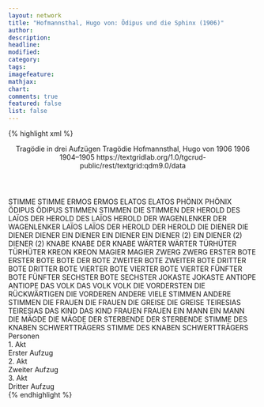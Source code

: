 ```yaml
---
layout: network
title: "Hofmannsthal, Hugo von: Ödipus und die Sphinx (1906)"
author:
description:
headline:
modified:
category:
tags:
imagefeature:
mathjax:
chart:
comments: true
featured: false
list: false
---
```

{% highlight xml %}
<?xml-model href="https://raw.githubusercontent.com/DLiNa/project/master/rules/lina.rnc"?><?xml-model href="https://raw.githubusercontent.com/DLiNa/project/master/rules/lina.sch"?>
<play xmlns="http://lina.digital">
  <header>
    <title>Ödipus und die Sphinx</title>
    <subtitle>Tragödie in drei Aufzügen</subtitle>
    <genretitle>Tragödie</genretitle>
    <author>Hofmannsthal, Hugo von</author>
    <date type="print" when="1906">1906</date>
    <date type="premiere" when="1906">1906</date>
    <date type="written" when="1905">1904–1905</date>
    <source>https://textgridlab.org/1.0/tgcrud-public/rest/textgrid:qdm9.0/data</source>
  </header>
  <personae>
    <character>
      <name>STIMME</name>
      <alias xml:id="stimme">
        <name>STIMME</name>
      </alias>
    </character>
    <character>
      <name>ERMOS</name>
      <alias xml:id="ermos">
        <name>ERMOS</name>
      </alias>
    </character>
    <character>
      <name>ELATOS</name>
      <alias xml:id="elatos">
        <name>ELATOS</name>
      </alias>
    </character>
    <character>
      <name>PHÖNIX</name>
      <alias xml:id="phönix">
        <name>PHÖNIX</name>
      </alias>
    </character>
    <character>
      <name>ÖDIPUS</name>
      <alias xml:id="ödipus">
        <name>ÖDIPUS</name>
      </alias>
    </character>
    <character>
      <name>STIMMEN</name>
      <alias xml:id="stimmen">
        <name>STIMMEN</name>
      </alias>
      <alias xml:id="die_stimmen">
        <name>DIE STIMMEN</name>
      </alias>
    </character>
    <character>
      <name>DER HEROLD DES LAÏOS</name>
      <alias xml:id="der_herold_des_laïos">
        <name>DER HEROLD DES LAÏOS</name>
      </alias>
      <alias xml:id="herold">
        <name>HEROLD</name>
      </alias>
    </character>
    <character>
      <name>DER WAGENLENKER</name>
      <alias xml:id="der_wagenlenker">
        <name>DER WAGENLENKER</name>
      </alias>
    </character>
    <character>
      <name>LAÏOS</name>
      <alias xml:id="laïos">
        <name>LAÏOS</name>
      </alias>
    </character>
    <character>
      <name>DER HEROLD</name>
      <alias xml:id="der_herold">
        <name>DER HEROLD</name>
      </alias>
    </character>
    <character>
      <name>DIE DIENER</name>
      <alias xml:id="die_diener">
        <name>DIE DIENER</name>
      </alias>
      <alias xml:id="diener">
        <name>DIENER</name>
      </alias>
    </character>
    <character>
      <name>EIN DIENER</name>
      <alias xml:id="ein_diener">
        <name>EIN DIENER</name>
      </alias>
    </character>
    <character>
      <name>EIN DIENER (2)</name>
      <alias xml:id="ein_diener_2">
        <name>EIN DIENER (2)</name>
      </alias>
      <alias xml:id="diener_2">
        <name>DIENER (2)</name>
      </alias>
    </character>
    <character>
      <name>KNABE</name>
      <alias xml:id="knabe">
        <name>KNABE</name>
      </alias>
      <alias xml:id="der_knabe">
        <name>DER KNABE</name>
      </alias>
    </character>
    <character>
      <name>WÄRTER</name>
      <alias xml:id="wärter">
        <name>WÄRTER</name>
      </alias>
    </character>
    <character>
      <name>TÜRHÜTER</name>
      <alias xml:id="türhüter">
        <name>TÜRHÜTER</name>
      </alias>
    </character>
    <character>
      <name>KREON</name>
      <alias xml:id="kreon">
        <name>KREON</name>
      </alias>
    </character>
    <character>
      <name>MAGIER</name>
      <alias xml:id="magier">
        <name>MAGIER</name>
      </alias>
    </character>
    <character>
      <name>ZWERG</name>
      <alias xml:id="zwerg">
        <name>ZWERG</name>
      </alias>
    </character>
    <character>
      <name>ERSTER BOTE</name>
      <alias xml:id="erster_bote">
        <name>ERSTER BOTE</name>
      </alias>
      <alias xml:id="bote">
        <name>BOTE</name>
      </alias>
      <alias xml:id="der_bote">
        <name>DER BOTE</name>
      </alias>
    </character>
    <character>
      <name>ZWEITER BOTE</name>
      <alias xml:id="zweiter_bote">
        <name>ZWEITER BOTE</name>
      </alias>
    </character>
    <character>
      <name>DRITTER BOTE</name>
      <alias xml:id="dritter_bote">
        <name>DRITTER BOTE</name>
      </alias>
    </character>
    <character>
      <name>VIERTER BOTE</name>
      <alias xml:id="vierter_bote">
        <name>VIERTER BOTE</name>
      </alias>
      <alias xml:id="vierter">
        <name>VIERTER</name>
      </alias>
    </character>
    <character>
      <name>FÜNFTER BOTE</name>
      <alias xml:id="fünfter">
        <name>FÜNFTER</name>
      </alias>
    </character>
    <character>
      <name>SECHSTER BOTE</name>
      <alias xml:id="sechster">
        <name>SECHSTER</name>
      </alias>
    </character>
    <character>
      <name>JOKASTE</name>
      <alias xml:id="jokaste">
        <name>JOKASTE</name>
      </alias>
    </character>
    <character>
      <name>ANTIOPE</name>
      <alias xml:id="antiope">
        <name>ANTIOPE</name>
      </alias>
    </character>
    <character>
      <name>DAS VOLK</name>
      <alias xml:id="das_volk">
        <name>DAS VOLK</name>
      </alias>
      <alias xml:id="volk">
        <name>VOLK</name>
      </alias>
      <alias xml:id="die_vordersten">
        <name>DIE VORDERSTEN</name>
      </alias>
      <alias xml:id="die_rückwärtigen">
        <name>DIE RÜCKWÄRTIGEN</name>
      </alias>
      <alias xml:id="die_vorderen">
        <name>DIE VORDEREN</name>
      </alias>
      <alias xml:id="andere">
        <name>ANDERE</name>
      </alias>
      <alias xml:id="viele_stimmen">
        <name>VIELE STIMMEN</name>
      </alias>
      <alias xml:id="andere_stimmen">
        <name>ANDERE STIMMEN</name>
      </alias>
    </character>
    <character>
      <name>DIE FRAUEN</name>
      <alias xml:id="die_frauen">
        <name>DIE FRAUEN</name>
      </alias>
    </character>
    <character>
      <name>DIE GREISE</name>
      <alias xml:id="die_greise">
        <name>DIE GREISE</name>
      </alias>
    </character>
    <character>
      <name>TEIRESIAS</name>
      <alias xml:id="teiresias">
        <name>TEIRESIAS</name>
      </alias>
    </character>
    <character>
      <name>DAS KIND</name>
      <alias xml:id="das_kind">
        <name>DAS KIND</name>
      </alias>
    </character>
    <character>
      <name>FRAUEN</name>
      <alias xml:id="frauen">
        <name>FRAUEN</name>
      </alias>
    </character>
    <character>
      <name>EIN MANN</name>
      <alias xml:id="ein_mann">
        <name>EIN MANN</name>
      </alias>
    </character>
    <character>
      <name>DIE MÄGDE</name>
      <alias xml:id="die_mägde">
        <name>DIE MÄGDE</name>
      </alias>
    </character>
    <character>
      <name>DER STERBENDE</name>
      <alias xml:id="der_sterbende">
        <name>DER STERBENDE</name>
      </alias>
    </character>
    <character>
      <name>STIMME DES KNABEN SCHWERTTRÄGERS</name>
      <alias xml:id="stimme_des_knaben_schwertträgers">
        <name>STIMME DES KNABEN SCHWERTTRÄGERS</name>
      </alias>
    </character>
  </personae>
  <text>
    <div>
      <head>Personen</head>
    </div>
    <div>
      <head>1. Akt</head>
      <div>
        <head>Erster Aufzug</head>
        <sp who="#stimme">
          <amount n="1" unit="speech_acts"/>
          <amount n="10" unit="words"/>
          <amount n="1" unit="lines"/>
          <amount n="42" unit="chars"/>
        </sp>
        <sp who="#ermos">
          <amount n="2" unit="speech_acts"/>
          <amount n="19" unit="words"/>
          <amount n="3" unit="lines"/>
          <amount n="98" unit="chars"/>
        </sp>
        <sp who="#elatos">
          <amount n="1" unit="speech_acts"/>
          <amount n="9" unit="words"/>
          <amount n="2" unit="lines"/>
          <amount n="52" unit="chars"/>
        </sp>
        <sp who="#phönix">
          <amount n="97" unit="speech_acts"/>
          <amount n="1767" unit="words"/>
          <amount n="259" unit="lines"/>
          <amount n="8870" unit="chars"/>
        </sp>
        <sp who="#ödipus">
          <amount n="122" unit="speech_acts"/>
          <amount n="4363" unit="words"/>
          <amount n="580" unit="lines"/>
          <amount n="22328" unit="chars"/>
        </sp>
        <sp who="#stimmen">
          <amount n="1" unit="speech_acts"/>
          <amount n="27" unit="words"/>
          <amount n="5" unit="lines"/>
          <amount n="132" unit="chars"/>
        </sp>
        <sp who="#die_stimmen">
          <amount n="3" unit="speech_acts"/>
          <amount n="105" unit="words"/>
          <amount n="20" unit="lines"/>
          <amount n="513" unit="chars"/>
        </sp>
        <sp who="#der_herold_des_laïos">
          <amount n="1" unit="speech_acts"/>
          <amount n="41" unit="words"/>
          <amount n="3" unit="lines"/>
          <amount n="196" unit="chars"/>
        </sp>
        <sp who="#herold">
          <amount n="7" unit="speech_acts"/>
          <amount n="71" unit="words"/>
          <amount n="12" unit="lines"/>
          <amount n="335" unit="chars"/>
        </sp>
        <sp who="#der_wagenlenker">
          <amount n="2" unit="speech_acts"/>
          <amount n="20" unit="words"/>
          <amount n="3" unit="lines"/>
          <amount n="108" unit="chars"/>
        </sp>
        <sp who="#diener #ein_diener">
          <amount n="1" unit="speech_acts"/>
          <amount n="11" unit="words"/>
          <amount n="1" unit="lines"/>
          <amount n="44" unit="chars"/>
        </sp>
        <sp who="#laïos">
          <amount n="15" unit="speech_acts"/>
          <amount n="270" unit="words"/>
          <amount n="39" unit="lines"/>
          <amount n="1409" unit="chars"/>
        </sp>
        <sp who="#der_herold">
          <amount n="1" unit="speech_acts"/>
          <amount n="5" unit="words"/>
          <amount n="1" unit="lines"/>
          <amount n="27" unit="chars"/>
        </sp>
        <sp who="#die_diener #ein_diener">
          <amount n="2" unit="speech_acts"/>
          <amount n="15" unit="words"/>
          <amount n="2" unit="lines"/>
          <amount n="77" unit="chars"/>
        </sp>
        <sp who="#ein_diener">
          <amount n="1" unit="speech_acts"/>
          <amount n="14" unit="words"/>
          <amount n="1" unit="lines"/>
          <amount n="47" unit="chars"/>
        </sp>
      </div>
    </div>
    <div>
      <head>2. Akt</head>
      <div>
        <head>Zweiter Aufzug</head>
        <sp who="#knabe">
          <amount n="37" unit="speech_acts"/>
          <amount n="990" unit="words"/>
          <amount n="145" unit="lines"/>
          <amount n="4977" unit="chars"/>
        </sp>
        <sp who="#wärter">
          <amount n="10" unit="speech_acts"/>
          <amount n="196" unit="words"/>
          <amount n="28" unit="lines"/>
          <amount n="952" unit="chars"/>
        </sp>
        <sp who="#türhüter">
          <amount n="10" unit="speech_acts"/>
          <amount n="52" unit="words"/>
          <amount n="9" unit="lines"/>
          <amount n="249" unit="chars"/>
        </sp>
        <sp who="#ein_diener_2">
          <amount n="2" unit="speech_acts"/>
          <amount n="59" unit="words"/>
          <amount n="9" unit="lines"/>
          <amount n="301" unit="chars"/>
        </sp>
        <sp who="#diener_2">
          <amount n="3" unit="speech_acts"/>
          <amount n="28" unit="words"/>
          <amount n="6" unit="lines"/>
          <amount n="145" unit="chars"/>
        </sp>
        <sp who="#kreon">
          <amount n="77" unit="speech_acts"/>
          <amount n="2269" unit="words"/>
          <amount n="333" unit="lines"/>
          <amount n="11727" unit="chars"/>
        </sp>
        <sp who="#magier">
          <amount n="20" unit="speech_acts"/>
          <amount n="432" unit="words"/>
          <amount n="65" unit="lines"/>
          <amount n="2342" unit="chars"/>
        </sp>
        <sp who="#zwerg">
          <amount n="2" unit="speech_acts"/>
          <amount n="56" unit="words"/>
          <amount n="8" unit="lines"/>
          <amount n="283" unit="chars"/>
        </sp>
        <sp who="#der_knabe">
          <amount n="2" unit="speech_acts"/>
          <amount n="10" unit="words"/>
          <amount n="2" unit="lines"/>
          <amount n="48" unit="chars"/>
        </sp>
        <sp who="#erster_bote">
          <amount n="3" unit="speech_acts"/>
          <amount n="37" unit="words"/>
          <amount n="6" unit="lines"/>
          <amount n="177" unit="chars"/>
        </sp>
        <sp who="#bote">
          <amount n="3" unit="speech_acts"/>
          <amount n="100" unit="words"/>
          <amount n="16" unit="lines"/>
          <amount n="561" unit="chars"/>
        </sp>
        <sp who="#zweiter_bote">
          <amount n="4" unit="speech_acts"/>
          <amount n="114" unit="words"/>
          <amount n="17" unit="lines"/>
          <amount n="591" unit="chars"/>
        </sp>
        <sp who="#dritter_bote">
          <amount n="2" unit="speech_acts"/>
          <amount n="75" unit="words"/>
          <amount n="11" unit="lines"/>
          <amount n="397" unit="chars"/>
        </sp>
        <sp who="#vierter_bote">
          <amount n="1" unit="speech_acts"/>
          <amount n="2" unit="words"/>
          <amount n="1" unit="lines"/>
          <amount n="13" unit="chars"/>
        </sp>
        <sp who="#fünfter">
          <amount n="4" unit="speech_acts"/>
          <amount n="28" unit="words"/>
          <amount n="5" unit="lines"/>
          <amount n="156" unit="chars"/>
        </sp>
        <sp who="#vierter">
          <amount n="4" unit="speech_acts"/>
          <amount n="22" unit="words"/>
          <amount n="5" unit="lines"/>
          <amount n="111" unit="chars"/>
        </sp>
        <sp who="#sechster">
          <amount n="1" unit="speech_acts"/>
          <amount n="1" unit="words"/>
          <amount n="1" unit="lines"/>
          <amount n="6" unit="chars"/>
        </sp>
        <sp who="#jokaste">
          <amount n="90" unit="speech_acts"/>
          <amount n="2290" unit="words"/>
          <amount n="333" unit="lines"/>
          <amount n="11270" unit="chars"/>
        </sp>
        <sp who="#antiope">
          <amount n="86" unit="speech_acts"/>
          <amount n="1820" unit="words"/>
          <amount n="276" unit="lines"/>
          <amount n="9083" unit="chars"/>
        </sp>
        <sp who="#das_volk">
          <amount n="46" unit="speech_acts"/>
          <amount n="755" unit="words"/>
          <amount n="114" unit="lines"/>
          <amount n="3686" unit="chars"/>
        </sp>
        <sp who="#die_frauen">
          <amount n="3" unit="speech_acts"/>
          <amount n="18" unit="words"/>
          <amount n="4" unit="lines"/>
          <amount n="82" unit="chars"/>
        </sp>
        <sp who="#die_vordersten">
          <amount n="3" unit="speech_acts"/>
          <amount n="25" unit="words"/>
          <amount n="4" unit="lines"/>
          <amount n="138" unit="chars"/>
        </sp>
        <sp who="#die_rückwärtigen">
          <amount n="2" unit="speech_acts"/>
          <amount n="11" unit="words"/>
          <amount n="3" unit="lines"/>
          <amount n="63" unit="chars"/>
        </sp>
        <sp who="#volk">
          <amount n="15" unit="speech_acts"/>
          <amount n="190" unit="words"/>
          <amount n="30" unit="lines"/>
          <amount n="961" unit="chars"/>
        </sp>
        <sp who="#die_greise">
          <amount n="1" unit="speech_acts"/>
          <amount n="9" unit="words"/>
          <amount n="2" unit="lines"/>
          <amount n="50" unit="chars"/>
        </sp>
        <sp who="#stimmen">
          <amount n="1" unit="speech_acts"/>
          <amount n="19" unit="words"/>
          <amount n="3" unit="lines"/>
          <amount n="101" unit="chars"/>
        </sp>
        <sp who="#teiresias">
          <amount n="20" unit="speech_acts"/>
          <amount n="448" unit="words"/>
          <amount n="69" unit="lines"/>
          <amount n="2297" unit="chars"/>
        </sp>
        <sp who="#das_kind">
          <amount n="2" unit="speech_acts"/>
          <amount n="85" unit="words"/>
          <amount n="10" unit="lines"/>
          <amount n="418" unit="chars"/>
        </sp>
        <sp who="#frauen">
          <amount n="2" unit="speech_acts"/>
          <amount n="43" unit="words"/>
          <amount n="8" unit="lines"/>
          <amount n="221" unit="chars"/>
        </sp>
        <sp who="#andere">
          <amount n="2" unit="speech_acts"/>
          <amount n="21" unit="words"/>
          <amount n="4" unit="lines"/>
          <amount n="99" unit="chars"/>
        </sp>
        <sp who="#die_vorderen">
          <amount n="1" unit="speech_acts"/>
          <amount n="16" unit="words"/>
          <amount n="2" unit="lines"/>
          <amount n="79" unit="chars"/>
        </sp>
        <sp who="#ein_mann">
          <amount n="1" unit="speech_acts"/>
          <amount n="29" unit="words"/>
          <amount n="4" unit="lines"/>
          <amount n="131" unit="chars"/>
        </sp>
        <sp who="#der_bote">
          <amount n="1" unit="speech_acts"/>
          <amount n="74" unit="words"/>
          <amount n="10" unit="lines"/>
          <amount n="373" unit="chars"/>
        </sp>
        <sp who="#viele_stimmen">
          <amount n="1" unit="speech_acts"/>
          <amount n="3" unit="words"/>
          <amount n="1" unit="lines"/>
          <amount n="16" unit="chars"/>
        </sp>
        <sp who="#ödipus">
          <amount n="28" unit="speech_acts"/>
          <amount n="528" unit="words"/>
          <amount n="88" unit="lines"/>
          <amount n="2694" unit="chars"/>
        </sp>
        <sp who="#andere_stimmen">
          <amount n="1" unit="speech_acts"/>
          <amount n="3" unit="words"/>
          <amount n="1" unit="lines"/>
          <amount n="16" unit="chars"/>
        </sp>
        <sp who="#die_mägde">
          <amount n="2" unit="speech_acts"/>
          <amount n="36" unit="words"/>
          <amount n="5" unit="lines"/>
          <amount n="164" unit="chars"/>
        </sp>
      </div>
    </div>
    <div>
      <head>3. Akt</head>
      <div>
        <head>Dritter Aufzug</head>
        <sp who="#kreon">
          <amount n="42" unit="speech_acts"/>
          <amount n="1005" unit="words"/>
          <amount n="152" unit="lines"/>
          <amount n="5068" unit="chars"/>
        </sp>
        <sp who="#ödipus">
          <amount n="55" unit="speech_acts"/>
          <amount n="1765" unit="words"/>
          <amount n="268" unit="lines"/>
          <amount n="8999" unit="chars"/>
        </sp>
        <sp who="#der_sterbende">
          <amount n="3" unit="speech_acts"/>
          <amount n="125" unit="words"/>
          <amount n="18" unit="lines"/>
          <amount n="678" unit="chars"/>
        </sp>
        <sp who="#stimme_des_knaben_schwertträgers">
          <amount n="1" unit="speech_acts"/>
          <amount n="12" unit="words"/>
          <amount n="2" unit="lines"/>
          <amount n="61" unit="chars"/>
        </sp>
        <sp who="#jokaste">
          <amount n="18" unit="speech_acts"/>
          <amount n="579" unit="words"/>
          <amount n="84" unit="lines"/>
          <amount n="2899" unit="chars"/>
        </sp>
        <sp who="#das_volk">
          <amount n="2" unit="speech_acts"/>
          <amount n="13" unit="words"/>
          <amount n="3" unit="lines"/>
          <amount n="55" unit="chars"/>
        </sp>
      </div>
    </div>
  </text>
</play>
{% endhighlight %}